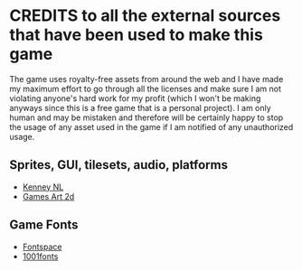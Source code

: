 # CREDITS to all the external sources that have been used to make this game

The game uses royalty-free assets from around the web and I have made my maximum effort to go through all the licenses and make sure I am not violating anyone's hard work for my profit (which I won't be making anyways since this is a free game that is a personal project). I am only human and may be mistaken and therefore will be certainly happy to stop the usage of any asset used in the game if I am notified of any unauthorized usage.

## Sprites, GUI, tilesets, audio, platforms

* [Kenney NL](https://kenney.nl)
* [Games Art 2d](https://www.gameart2d.com)

## Game Fonts

* [Fontspace](https://www.fontspace.com)
* [1001fonts](https://www.1001fonts.com/)